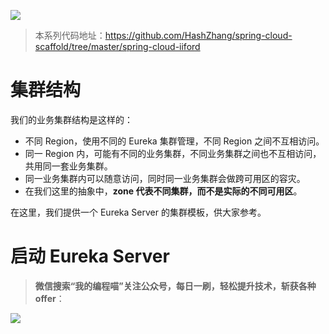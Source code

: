 ![](https://zhxhash-blog.oss-cn-beijing.aliyuncs.com/Spring%20Cloud%20%E5%8D%87%E7%BA%A7%E4%B9%8B%E8%B7%AF/2020.x/Spring%20Cloud%20%E5%8D%87%E7%BA%A7%E4%B9%8B%E8%B7%AF%20Logo.jpg)

> 本系列代码地址：https://github.com/HashZhang/spring-cloud-scaffold/tree/master/spring-cloud-iiford

# 集群结构

我们的业务集群结构是这样的：
 - 不同 Region，使用不同的 Eureka 集群管理，不同 Region 之间不互相访问。
 - 同一 Region 内，可能有不同的业务集群，不同业务集群之间也不互相访问，共用同一套业务集群。
 - 同一业务集群内可以随意访问，同时同一业务集群会做跨可用区的容灾。
 - 在我们这里的抽象中，**zone 代表不同集群，而不是实际的不同可用区**。



在这里，我们提供一个 Eureka Server 的集群模板，供大家参考。

# 启动 Eureka Server




> **微信搜索“我的编程喵”关注公众号，每日一刷，轻松提升技术，斩获各种offer**：

![](https://zhxhash-blog.oss-cn-beijing.aliyuncs.com/%E5%85%AC%E4%BC%97%E5%8F%B7QR.gif)